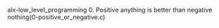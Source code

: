 alx-low_level_programming
0. Positive anything is better than negative nothing(0-positive_or_negative.c)

